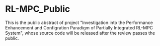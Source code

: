 # RL-MPC_Public
This is the public abstract of project "Investigation into the Performance Enhancement and Configration Paradigm of Partially Integrated RL-MPC System", whose source code will be released after the review passes the public. 
